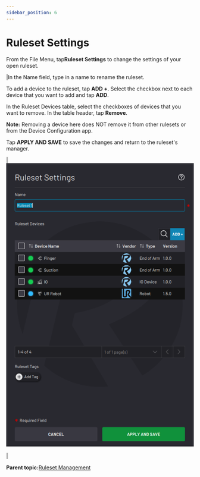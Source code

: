 ```yaml
---
sidebar_position: 6
---
```


# Ruleset Settings

From the File Menu, tap**Ruleset Settings** to change the settings of your open ruleset.

|In the Name field, type in a name to rename the ruleset.

To add a device to the ruleset, tap **ADD +**. Select the checkbox next to each device that you want to add and tap **ADD**.

In the Ruleset Devices table, select the checkboxes of devices that you want to remove. In the table header, tap **Remove**.

**Note:** Removing a device here does NOT remove it from other rulesets or from the Device Configuration app.

Tap **APPLY AND SAVE** to save the changes and return to the ruleset's manager.

|![](../Images/RuleEngine/RulesetSettings.png)

|

**Parent topic:**[Ruleset Management](../RuleEngine/RulesetManagement.md)

